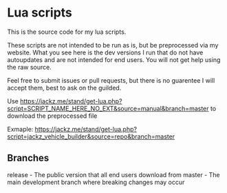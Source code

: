 # Lua scripts

This is the source code for my lua scripts.

These scripts are not intended to be run as is, but be preprocessed via my website. 
What you see here is the dev versions I run that do not have autoupdates and are not intended for end users. You will not get help using the raw source.

Feel free to submit issues or pull requests, but there is no guarentee I will accept them, best to ask on the guilded.

Use https://jackz.me/stand/get-lua.php?script=SCRIPT_NAME_HERE_NO_EXT&source=manual&branch=master to download the preprocessed file

Exmaple: https://jackz.me/stand/get-lua.php?script=jackz_vehicle_builder&source=repo&branch=master

## Branches

release - The public version that all end users download from
master - The main development branch where breaking changes may occur
